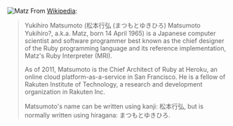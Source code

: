 ![Matz](http://upload.wikimedia.org/wikipedia/commons/7/76/Yukihiro_Matsumoto.JPG)
From [Wikipedia](http://en.wikipedia.org/wiki/Yukihiro_Matsumoto):
> Yukihiro Matsumoto (松本行弘 (まつもとゆきひろ) Matsumoto Yukihiro?, a.k.a. Matz, born 14 April 1965) is a Japanese computer scientist and software programmer best known as the chief designer of the Ruby programming language and its reference implementation, Matz's Ruby Interpreter (MRI).
>
> As of 2011, Matsumoto is the Chief Architect of Ruby at Heroku, an online cloud platform-as-a-service in San Francisco. He is a fellow of Rakuten Institute of Technology, a research and development organization in Rakuten Inc.
>
> Matsumoto's name can be written using kanji: 松本行弘, but is normally written using hiragana: まつもとゆきひろ.

